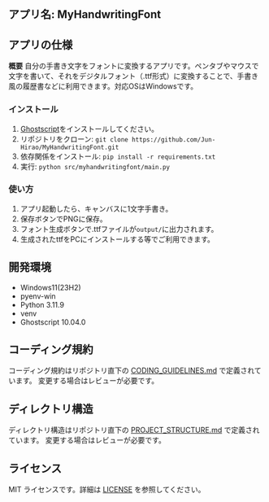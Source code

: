 ## アプリ名: MyHandwritingFont

## アプリの仕様
**概要**
自分の手書き文字をフォントに変換するアプリです。ペンタブやマウスで文字を書いて、それをデジタルフォント（.ttf形式）に変換することで、手書き風の履歴書などに利用できます。対応OSはWindowsです。

### インストール
1. [Ghostscript](https://ghostscript.com/index.html)をインストールしてください。
2. リポジトリをクローン: `git clone https://github.com/Jun-Hirao/MyHandwritingFont.git`
3. 依存関係をインストール: `pip install -r requirements.txt`
4. 実行: `python src/myhandwritingfont/main.py`

### 使い方
1. アプリ起動したら、キャンバスに1文字手書き。
2. 保存ボタンでPNGに保存。
3. フォント生成ボタンで.ttfファイルが`output/`に出力されます。
4. 生成されたttfをPCにインストールする等でご利用できます。

## 開発環境
- Windows11(23H2)
- pyenv-win
- Python 3.11.9
- venv
- Ghostscript 10.04.0


## コーディング規約
コーディング規約はリポジトリ直下の [CODING_GUIDELINES.md](CODING_GUIDELINES.md) で定義されています。
変更する場合はレビューが必要です。

## ディレクトリ構造
ディレクトリ構造はリポジトリ直下の [PROJECT_STRUCTURE.md](PROJECT_STRUCTURE.md) で定義されています。
変更する場合はレビューが必要です。

## ライセンス
MIT ライセンスです。詳細は [LICENSE](LICENSE) を参照してください。

